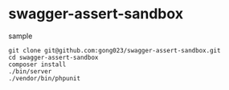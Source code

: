 swagger-assert-sandbox
======================
sample

```
git clone git@github.com:gong023/swagger-assert-sandbox.git
cd swagger-assert-sandbox
composer install
./bin/server
./vendor/bin/phpunit
```
